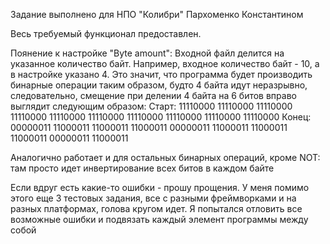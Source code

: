 Задание выполнено для НПО "Колибри" Пархоменко Константином

Весь требуемый функционал предоставлен.

Поянение к настройке "Byte amount":
Входной файл делится на указанное количество байт. Например, входное количество байт - 10, а в настройке указано 4.
Это значит, что программа будет производить бинарные операции таким образом, будто 4 байта идут неразрывно, следовательно, смещение при делении 4 байта на 6 битов вправо выглядит следующим образом:
Старт: 11110000 11110000 11110000 11110000 11110000 11110000 11110000 11110000 11110000 11110000
Конец: 00000011 11000011 11000011 11000011 00000011 11000011 11000011 11000011 00000011 11000011

Аналогично работает и для остальных бинарных операций, кроме NOT: там просто идет инвертирование всех битов в каждом байте


Если вдруг есть какие-то ошибки - прошу прощения. У меня помимо этого еще 3 тестовых задания, все с разными фреймворками и на разных платформах, голова кругом идет. Я попытался отловить все возможные ошибки и подвязать каждый элемент программы между собой
